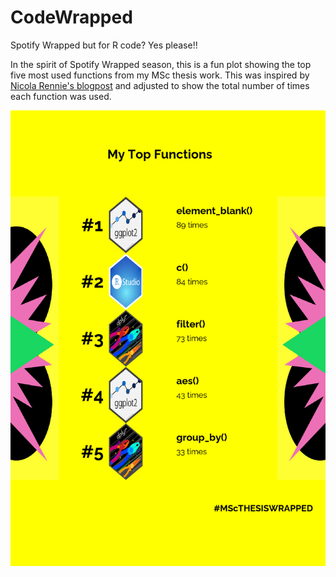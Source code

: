 # CodeWrapped
Spotify Wrapped but for R code? Yes please!!

In the spirit of Spotify Wrapped season, this is a fun plot showing the top five most used functions from my MSc thesis work.  This was inspired by [Nicola Rennie's blogpost]([https://pages.github.com/](https://nrennie.rbind.io/blog/2022-12-03-how-to-make-your-own-rstats-wrapped/)) and adjusted to show the total number of times each function was used.



![alt text](https://github.com/KELohman/CodeWrapped/blob/main/thesis_wrapped.png?raw=true)
